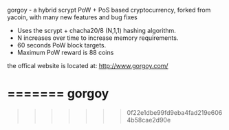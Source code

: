 
gorgoy - a hybrid scrypt PoW + PoS based cryptocurrency, forked from yacoin, with many new features and bug fixes

* Uses the scrypt + chacha20/8 (N,1,1) hashing algorithm.
* N increases over time to increase memory requirements.
* 60 seconds PoW block targets.
* Maximum PoW reward is 88 coins

the offical website is located at:
http://www.gorgoy.com/

=======
gorgoy
========
>>>>>>> 0f22e1dbe99fd9eba4fad219e6064b58cae2d90e
